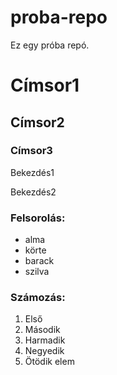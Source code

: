 # proba-repo
Ez egy próba repó.
# Címsor1
## Címsor2
### Címsor3

Bekezdés1

Bekezdés2

### Felsorolás:
- alma
- körte
- barack
- szilva

### Számozás:
1. Első
2. Második
3. Harmadik
4. Negyedik
5. Ötödik elem
